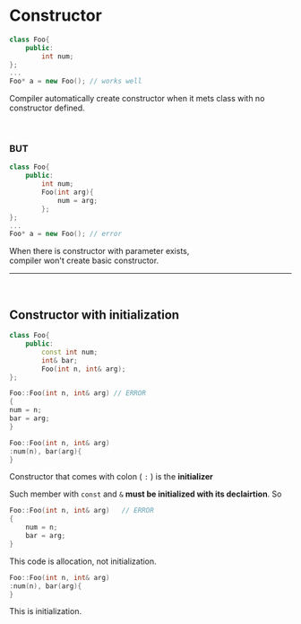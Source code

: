 # Constructor

```cpp
class Foo{
    public:
        int num;
};
...
Foo* a = new Foo(); // works well
```

Compiler automatically create constructor when it mets class with no constructor defined.

</br>

### **BUT**

```cpp
class Foo{
    public:
        int num;
        Foo(int arg){
            num = arg;
        };
};
...
Foo* a = new Foo(); // error
```

When there is constructor with parameter exists,  
compiler won't create basic constructor.

---

</br>   
   
## Constructor with initialization   
   
```cpp
class Foo{
    public:
        const int num;
        int& bar;
        Foo(int n, int& arg);
};

Foo::Foo(int n, int& arg) // ERROR
{
num = n;
bar = arg;
}

Foo::Foo(int n, int& arg)
:num(n), bar(arg){
}

````

Constructor that comes with colon ( `:` ) is the **initializer**

Such member with `const` and `&` **must be initialized with its declairtion**. So
```cpp
Foo::Foo(int n, int& arg)   // ERROR
{
    num = n;
    bar = arg;
}
````

This code is allocation, not initialization.

```cpp
Foo::Foo(int n, int& arg)
:num(n), bar(arg){
}
```

This is initialization.
